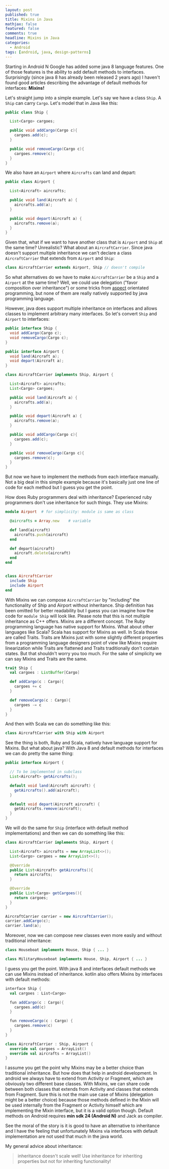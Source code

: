 ```yaml
---
layout: post
published: true
title: Mixins in Java
mathjax: false
featured: false
comments: true
headline: Mixins in Java
categories:
  - Android
tags: [android, java, design-patterns]
---
```


Starting in Android N Google has added some java 8 language features. One of those features is the ability to add default methods to interfaces. Surprisingly (since java 8 has already been released 2 years ago) I haven't found good articles describing the advantage of default methods for interfaces: **Mixins!**

Let's straight jump into a simple example. Let's say we have a class `Ship`. A `Ship` can carry `Cargo`. Let's model that in Java like this:

```java
public class Ship {

  List<Cargo> cargoes;

  public void addCargo(Cargo c){
    cargoes.add(c);
  }

  public void removeCargo(Cargo c){
    cargoes.remove(c);
  }
}
```

We also have an `Airport` where `Aircrafts` can land and depart:

```java
public class Airport {

  List<Aircraft> aircrafts;

  public void land(Aircraft a) {
    aircrafts.add(a);
  }

  public void depart(Aircraft a) {
    aircrafts.remove(a);
  }
}
```

Given that, what if we want to have another class that is `Airport` and `Ship` at the same time? Unrealistic? What about an `AircraftCarrier`. Since java doesn't support multiple inheritance we can't declare a class `AircraftCarrier` that extends from `Airport` and `Ship`:

```java
class AircraftCarrier extends Airport, Ship // doesn't compile
```

So what alternatives do we have to make `AircraftCarrier` be a `Ship` and a `Airport` at the same time? Well, we could use delegation ("favor composition over inheritance") or some tricks from  [aspect](https://javadeveloperslife.wordpress.com/2013/06/17/Mixins-with-pure-java/)  orientated programming, but none of them are really natively supported by java programming language.

However, java does support multiple inheritance on interfaces and allows classes to implement arbitrary many interfaces. So let's convert `Ship` and `Airport` to interfaces:

```java
public interface Ship {
  void addCargo(Cargo c);
  void removeCargo(Cargo c);
}

public interface Airport {
  void land(Aircraft a);
  void depart(Aircraft a);
}

class AircraftCarrier implements Ship, Airport {

  List<Aircraft> aircrafts;
  List<Cargo> cargoes;

  public void land(Aircraft a) {
    aircrafts.add(a);
  }

  public void depart(Aircraft a) {
    aircrafts.remove(a);
  }

  public void addCargo(Cargo c){
    cargoes.add(c);
  }

  public void removeCargo(Cargo c){
    cargoes.remove(c);
  }
}
```

But now we have to implement the methods from each interface manually. Not a big deal in this simple example because it's basically just one line of code for each method but I guess you get the point.

How does Ruby programmers deal with inheritance? Experienced ruby programmers don't use inheritance for such things. They use Mixins:

```ruby
module Airport  # for simplicity: module is same as class

  @aircrafts = Array.new    # variable

  def land(aircraft)
    aircrafts.push(aircraft)
  end

  def depart(aircraft)
    aircraft.delete(aircraft)
  end
end


class AircraftCarrier
  include Ship
  include Airport
end
```

With Mixins we can compose `AircraftCarrier` by "including" the functionality of Ship and Airport without inheritance. Ship definition has been omitted for better readability but I guess you can imagine how the code for `module Ship` will look like. Please note that this is not multiple inheritance as C++ offers. Mixins are a different concept. The Ruby programming language has native support for Mixins. What about other languages like Scala? Scala has support for Mixins as well. In Scala those are called Traits. Traits are Mixins just with some slightly different properties from a programming language designers point of view like Mixins require linearization while Traits are flattened and Traits traditionally don't contain states. But that shouldn't worry you too much. For the sake of simplicity we can say Mixins and Traits are the same.

```scala
trait Ship {
  val cargoes : ListBuffer[Cargo]

  def addCargo(c : Cargo){
    cargoes += c
  }

  def removeCargo(c : Cargo){
    cargoes -= c
  }
}
```

And then with Scala we can do something like this:

```scala
class AircraftCarrier with Ship with Airport
```

See the thing is both, Ruby and Scala, natively have language support for Mixins. But what about java? With Java 8 and default methods for interfaces we can do pretty the same thing:

```java
public interface Airport {

  // To be implemented in subclass
  List<Aircraft> getAircrafts();

  default void land(Aircraft aircraft) {
    getAircrafts().add(aircraft);
  }

  default void depart(Aircraft aircraft) {
    getAircrafts.remove(aircraft);
  }
}
```

We will do the same for `Ship` (interface with default method implementations) and then we can do something like this:

```java
class AircraftCarrier implements Ship, Airport {

  List<Aircraft> aircrafts = new ArrayList<>();
  List<Cargo> cargoes = new ArrayList<>();

  @Override
  public List<Aircraft> getAircrafts(){
    return aircrafts;
  }

  @Override
  public List<Cargo> getCargoes(){
    return cargoes;
  }
}
```

```java
AircraftCarrier carrier = new AircraftCarrier();
carrier.addCargo(c);
carrier.land(a);
```

Moreover, now we can compose new classes even more easily and without traditional inheritance:

```java
class Houseboat implements House, Ship { ... }

class MilitaryHouseboat implements House, Ship, Airport { ... }
```

I guess you get the point. With java 8 and interfaces default methods we can use Mixins instead of inheritance. kotlin also offers Mixins by interfaces with default methods:

```scala
interface Ship {
  val cargoes : List<Cargo>

  fun addCargo(c : Cargo){
    cargoes.add(c)
  }

  fun removeCargo(c : Cargo) {
    cargoes.remove(c)
  }
}

class AircraftCarrier : Ship, Airport {
  override val cargoes = ArrayList()
  override val aircrafts = ArrayList()
}
```

I assume you get the point why Mixins may be a better choice than traditional inheritance. But how does that help in android development. In android we always have to extend from Activity or Fragment, which are obviously two different base classes. With Mixins, we can share code between both classes that extends from Activity and classes that extends from Fragment. Sure this is not the main use case of Mixins (delegation might be a better choice) because those methods defined in the Mixin will be used internally from the Fragment or Activity himself which are implementing the Mixin interface, but it is a valid option though. Default methods on Android requires **min sdk 24 (Android N)** and Jack as compiler.

See the moral of the story is it is good to have an alternative to inheritance and I have the feeling that unfortunately Mixins via interfaces with default implementation are not used that much in the java world.

My general advice about inheritance:

> inheritance doesn't scale well! Use inheritance for inheriting properties but not for inheriting functionality!
